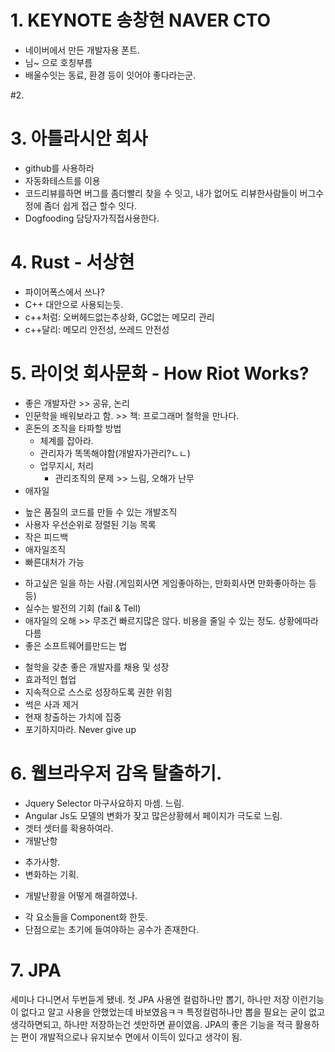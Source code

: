 # 1. KEYNOTE 송창현 NAVER CTO
- 네이버에서 만든 개발자용 폰트.
- 님~ 으로 호칭부름
- 배울수잇는 동료, 환경 등이 잇어야 좋다라는군.

#2.

# 3. 아틀라시안 회사
- github를 사용하라
- 자동화테스트를 이용
- 코드리뷰를하면 버그를 좀더빨리 찾을 수 잇고,  내가 없어도 리뷰한사람들이 버그수정에 좀더 쉽게 접근 할수 잇다.
- Dogfooding 담당자가직접사용한다.

# 4. Rust - 서상현
- 파이어폭스에서 쓰나?
- C++ 대안으로 사용되는듯.
- c++처럼: 오버헤드없는추상화, GC없는 메모리 관리
- c++달리: 메모리 안전성, 쓰레드 안전성

# 5. 라이엇 회사문화 -  How Riot Works?
- 좋은 개발자란 >> 공유, 논리
- 인문학을 배워보라고 함. >> 책: 프로그래머 철학을 만나다.
- 혼돈의 조직을 타파할 방법
  *  체계를 잡아라.
  * 관리자가 똑똑해야함(개발자가관리?ㄴㄴ)
  * 업무지시, 처리
    * 관리조직의 문제 >> 느림, 오해가 난무
- 애자일
 * 높은 품질의 코드를 만들 수 있는 개발조직
 * 사용자 우선순위로 정렬된 기능 목록
 * 작은 피드백
 * 애자일조직
  * 빠른대처가 가능
- 하고싶은 일을 하는 사람.(게임회사면 게임좋아하는, 만화회사면 만화좋아하는 등등)
- 실수는 발전의 기회 (fail & Tell)
- 애자일의 오해 >> 무조건 빠르지많은 않다. 비용을 줄일 수 있는 정도. 상황에따라 다름
- 좋은 소프트웨어를만드는 법
 * 철학을 갖춘 좋은 개발자를 채용 및 성장
 * 효과적인 협업
 * 지속적으로 스스로 성장하도록 권한 위힘
 * 썩은 사과 제거
 * 현재 창출하는 가치에 집중
 * 포기하지마라. Never give up

# 6. 웹브라우저 감옥 탈출하기.
- Jquery Selector 마구사요하지 마셈. 느림.
- Angular Js도 모델의 변화가 잦고 많은상황헤서 페이지가 극도로 느림.
- 겟터 셋터를 확용하여라.
- 개발난항
 * 추가사항.
 * 변화하는 기획.
- 개발난황을 어떻게 해결하였나.
 * 각 요소들을 Component화 한듯.
 * 단점으로는 초기에 들여야하는 공수가 존재한다.

# 7. JPA
  세미나 다니면서 두번듣게 됐네.
  첫 JPA 사용엔 컬럼하나만 뽑기, 하나만 저장 이런기능이 없다고 알고 사용을 안했었는데 바보였음ㅋㅋ
  특정컬럼하나만 뽑을 필요는 굳이 없고 생각하면되고, 하나만 저장하는건 셋만하면 끝이였음.
  JPA의 좋은 기능을 적극 활용하는 편이 개발적으로나 유지보수 면에서 이득이 있다고 생각이 됨.
